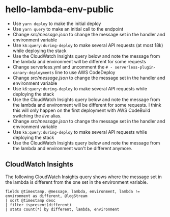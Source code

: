 # hello-lambda-env-public

- Use `yarn deploy` to make the initial deploy
- Use `yarn query` to make an initial call to the endpoint
- Change _src/message.json_ to change the message set in the handler and environment variable
- Use `k6:query:during-deploy` to make several API requests (at most 18k) while deploying the stack
- Use the CloudWatch Insights query below and note the message from the lambda and environment will be different for some requests
- Change serverless.yml and uncomment the `# - serverless-plugin-canary-deployments` line to use AWS CodeDeploy
- Change _src/message.json_ to change the message set in the handler and environment variable
- Use `k6:query:during-deploy` to make several API requests while deploying the stack
- Use the CloudWatch Insights query below and note the message from the lambda and environment will be different for some requests. I think this will only happen on the first deployment with AWS CodeBuild switching the _live_ alias.
- Change _src/message.json_ to change the message set in the handler and environment variable
- Use `k6:query:during-deploy` to make several API requests while deploying the stack
- Use the CloudWatch Insights query below and note the message from the lambda and environment won't be different anymore.

## CloudWatch Insights

The following CloudWatch Insights query shows where the message set in the lambda is different from the one set in the environment variable.

```
fields @timestamp, @message, lambda, environment, lambda != environment as different, @logStream
| sort @timestamp desc
| filter ispresent(different)
| stats count(*) by different, lambda, environment
```
